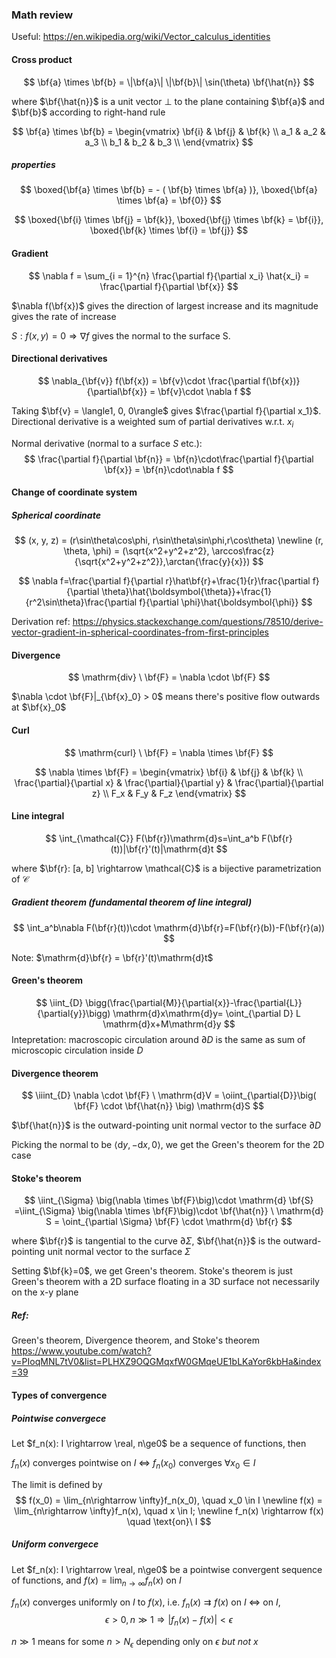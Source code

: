 ### Math review

Useful:
https://en.wikipedia.org/wiki/Vector_calculus_identities


#### Cross product
$$ \bf{a} \times \bf{b} = \|\bf{a}\| \|\bf{b}\| \sin(\theta) \bf{\hat{n}}
$$

where $\bf{\hat{n}}$ is a unit vector $\bot$ to the plane containing $\bf{a}$ and $\bf{b}$ according to right-hand rule

$$
\bf{a} \times \bf{b} = \begin{vmatrix}
\bf{i} & \bf{j} & \bf{k} \\
a_1 & a_2 & a_3 \\
b_1 & b_2 & b_3 \\
\end{vmatrix}
$$


##### properties
$$
\boxed{\bf{a} \times \bf{b} = - ( \bf{b} \times \bf{a} )}, \boxed{\bf{a} \times \bf{a} = \bf{0}}
$$

$$
\boxed{\bf{i} \times \bf{j} = \bf{k}}, \boxed{\bf{j} \times \bf{k} = \bf{i}}, \boxed{\bf{k} \times \bf{i} = \bf{j}}
$$

#### Gradient
$$
\nabla f = \sum_{i = 1}^{n} \frac{\partial f}{\partial x_i} \hat{x_i} = \frac{\partial f}{\partial \bf{x}}
$$

$\nabla f(\bf{x})$ gives the direction of largest increase and its magnitude gives the rate of increase

$S: f(x, y) = 0 \Rightarrow \nabla f$ gives the normal to the surface S. 

#### Directional derivatives
$$
\nabla_{\bf{v}} f(\bf{x}) = \bf{v}\cdot \frac{\partial f(\bf{x})}{\partial\bf{x}} = \bf{v}\cdot \nabla f
$$

Taking $\bf{v} = \langle1, 0, 0\rangle$ gives $\frac{\partial f}{\partial x_1}$. Directional derivative is a weighted sum of partial derivatives w.r.t. $x_i$

Normal derivative (normal to a surface $S$ etc.):
$$
\frac{\partial f}{\partial \bf{n}} = \bf{n}\cdot\frac{\partial f}{\partial \bf{x}} = \bf{n}\cdot\nabla f
$$

#### Change of coordinate system

##### Spherical coordinate
$$
(x, y, z) = (r\sin\theta\cos\phi, r\sin\theta\sin\phi,r\cos\theta) \newline
(r, \theta, \phi) = (\sqrt{x^2+y^2+z^2}, \arccos\frac{z}{\sqrt{x^2+y^2+z^2}},\arctan{\frac{y}{x}})
$$

$$
\nabla f=\frac{\partial f}{\partial r}\hat\bf{r}+\frac{1}{r}\frac{\partial f}{\partial \theta}\hat{\boldsymbol{\theta}}+\frac{1}{r^2\sin\theta}\frac{\partial f}{\partial \phi}\hat{\boldsymbol{\phi}}
$$

Derivation ref: https://physics.stackexchange.com/questions/78510/derive-vector-gradient-in-spherical-coordinates-from-first-principles

#### Divergence
$$
\mathrm{div} \ \bf{F} = \nabla \cdot \bf{F}
$$

$\nabla \cdot \bf{F}|_{\bf{x}_0} > 0$ means there's positive flow outwards at $\bf{x}_0$

#### Curl
$$
\mathrm{curl} \ \bf{F} = \nabla \times \bf{F}
$$

$$
\nabla \times \bf{F} =
\begin{vmatrix}
\bf{i} & \bf{j} & \bf{k} \\
\frac{\partial}{\partial x} & \frac{\partial}{\partial y} & \frac{\partial}{\partial z} \\
F_x & F_y & F_z
\end{vmatrix}
$$

#### Line integral
$$
\int_{\mathcal{C}} F(\bf{r})\mathrm{d}s=\int_a^b F(\bf{r}(t))|\bf{r}'(t)|\mathrm{d}t
$$

where $\bf{r}: [a, b] \rightarrow \mathcal{C}$ is a bijective parametrization of $\mathcal{C}$
##### Gradient theorem (fundamental theorem of line integral)
$$
\int_a^b\nabla F(\bf{r}(t))\cdot \mathrm{d}\bf{r}=F(\bf{r}(b))-F(\bf{r}(a))
$$

Note: $\mathrm{d}\bf{r} = \bf{r}'(t)\mathrm{d}t$

#### Green's theorem
$$
\iint_{D} \bigg(\frac{\partial{M}}{\partial{x}}-\frac{\partial{L}}{\partial{y}}\bigg) \mathrm{d}x\mathrm{d}y= \oint_{\partial D} L \mathrm{d}x+M\mathrm{d}y
$$
Intepretation: macroscopic circulation around $\partial D$ is the same as sum of microscopic circulation inside $D$ 


#### Divergence theorem
$$
\iiint_{D} \nabla \cdot \bf{F} \ \mathrm{d}V = \oiint_{\partial{D}}\big( \bf{F} \cdot \bf{\hat{n}} \big) \mathrm{d}S
$$

$\bf{\hat{n}}$ is the outward-pointing unit normal vector to the surface $\partial{D}$

Picking the normal to be $\langle \mathrm{d}y, -\mathrm{d}x, 0\rangle$, we get the Green's theorem for the 2D case

#### Stoke's theorem

$$
\iint_{\Sigma} \big(\nabla \times \bf{F}\big)\cdot \mathrm{d} \bf{S} =\iint_{\Sigma} \big(\nabla \times \bf{F}\big)\cdot \bf{\hat{n}} \ \mathrm{d} S = \oint_{\partial \Sigma} \bf{F} \cdot \mathrm{d} \bf{r}
$$

where $\bf{r}$ is tangential to the curve $\partial \Sigma$, $\bf{\hat{n}}$ is the outward-pointing unit normal vector to the surface $\Sigma$ 

Setting $\bf{k}=0$, we get Green's theorem. Stoke's theorem is just Green's theorem with a 2D surface floating in a 3D surface not necessarily on the x-y plane

##### Ref:
Green's theorem, Divergence theorem, and Stoke's theorem
https://www.youtube.com/watch?v=PIoqMNL7tV0&list=PLHXZ9OQGMqxfW0GMqeUE1bLKaYor6kbHa&index=39


#### Types of convergence
##### Pointwise convergece
Let $f_n(x): I \rightarrow \real, n\ge0$ be a sequence of functions, then

$f_n(x)$ converges pointwise on $I$ $\Leftrightarrow$ $f_n(x_0)$ converges $\forall x_0 \in I$

The limit is defined by
$$
f(x_0) = \lim_{n\rightarrow \infty}f_n(x_0), \quad x_0 \in I \newline
f(x) = \lim_{n\rightarrow \infty}f_n(x), \quad x \in I; \newline
f_n(x) \rightarrow f(x) \quad \text{on}\  I
$$

##### Uniform convergece
Let $f_n(x): I \rightarrow \real, n\ge0$ be a pointwise convergent sequence of functions, and $f(x) = \lim_{n\rightarrow\infty}f_n(x)$ on $I$

$f_n(x)$ converges uniformly on $I$ to $f(x)$, i.e. $f_n(x) \rightrightarrows f(x)$ on $I$ $\Leftrightarrow$ on $I$,
$$
\epsilon > 0, n \gg 1 \Rightarrow |f_n(x)-f(x)| < \epsilon
$$

$n \gg 1$ means for some $n > N_\epsilon$ depending only on $\epsilon$ *but not $x$*
